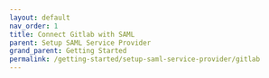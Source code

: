 ```yaml
---
layout: default
nav_order: 1
title: Connect Gitlab with SAML
parent: Setup SAML Service Provider
grand_parent: Getting Started
permalink: /getting-started/setup-saml-service-provider/gitlab
---
```

